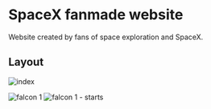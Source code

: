 # SpaceX fanmade website

Website created by fans of space exploration and SpaceX.

## Layout

![index](https://user-images.githubusercontent.com/47826072/103479888-0d34cd80-4dd1-11eb-8e47-ecb7732b4514.png)

![falcon 1](https://user-images.githubusercontent.com/47826072/103479901-1e7dda00-4dd1-11eb-871c-c8664f921561.png)
![falcon 1 - starts](https://user-images.githubusercontent.com/47826072/103479902-1faf0700-4dd1-11eb-89d5-7af4f7c25f76.png)